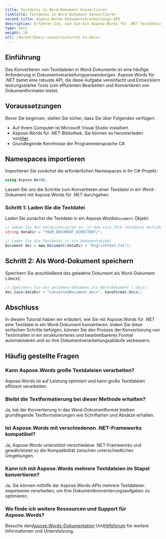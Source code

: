 ```yaml
---
title: Textdatei in Word-Dokument konvertieren
linktitle: Textdatei in Word-Dokument konvertieren
second_title: Aspose.Words Dokumentverarbeitungs-API
description: Erfahren Sie, wie Sie mit Aspose.Words für .NET Textdateien in Word-Dokumente konvertieren. Verwalten Sie Dokumentkonvertierungen effizient mit unserem umfassenden Leitfaden.
type: docs
weight: 10
url: /de/net/basic-conversions/txt-to-docx/
---
```

## Einführung

Das Konvertieren von Textdateien in Word-Dokumente ist eine häufige Anforderung in Dokumentverarbeitungsanwendungen. Aspose.Words für .NET bietet eine robuste API, die diese Aufgabe vereinfacht und Entwicklern leistungsstarke Tools zum effizienten Bearbeiten und Konvertieren von Dokumentformaten bietet.

## Voraussetzungen

Bevor Sie beginnen, stellen Sie sicher, dass Sie über Folgendes verfügen:
- Auf Ihrem Computer ist Microsoft Visual Studio installiert.
-  Aspose.Words für .NET-Bibliothek. Sie können es herunterladen von[Hier](https://releases.aspose.com/words/net/).
- Grundlegende Kenntnisse der Programmiersprache C#.

## Namespaces importieren

Importieren Sie zunächst die erforderlichen Namespaces in Ihr C#-Projekt:
```csharp
using Aspose.Words;
```

Lassen Sie uns die Schritte zum Konvertieren einer Textdatei in ein Word-Dokument mit Aspose.Words für .NET durchgehen.

### Schritt 1: Laden Sie die Textdatei

 Laden Sie zunächst die Textdatei in ein Aspose.Words`Document` Objekt:
```csharp
// Geben Sie den Verzeichnispfad an, in dem sich Ihre Textdatei befindet
string dataDir = "YOUR_DOCUMENT_DIRECTORY/";

// Laden Sie die Textdatei in ein Dokumentobjekt
Document doc = new Document(dataDir + "EnglishText.txt");
```

## Schritt 2: Als Word-Dokument speichern

Speichern Sie anschließend das geladene Dokument als Word-Dokument (.docx):
```csharp
// Speichern Sie das geladene Dokument als Word-Dokument (.docx).
doc.Save(dataDir + "ConvertedDocument.docx", SaveFormat.Docx);
```

## Abschluss

In diesem Tutorial haben wir erläutert, wie Sie mit Aspose.Words für .NET eine Textdatei in ein Word-Dokument konvertieren. Indem Sie diese einfachen Schritte befolgen, können Sie den Prozess der Konvertierung von Textinhalten in ein strukturierteres und bearbeitbareres Format automatisieren und so Ihre Dokumentverarbeitungsabläufe verbessern.

## Häufig gestellte Fragen

### Kann Aspose.Words große Textdateien verarbeiten?
Aspose.Words ist auf Leistung optimiert und kann große Textdateien effizient verarbeiten.

### Bleibt die Textformatierung bei dieser Methode erhalten?
Ja, bei der Konvertierung in das Word-Dokumentformat bleiben grundlegende Textformatierungen wie Schriftarten und Absätze erhalten.

### Ist Aspose.Words mit verschiedenen .NET-Frameworks kompatibel?
Ja, Aspose.Words unterstützt verschiedene .NET-Frameworks und gewährleistet so die Kompatibilität zwischen unterschiedlichen Umgebungen.

### Kann ich mit Aspose.Words mehrere Textdateien im Stapel konvertieren?
Ja, Sie können mithilfe der Aspose.Words-APIs mehrere Textdateien stapelweise verarbeiten, um Ihre Dokumentkonvertierungsaufgaben zu optimieren.

### Wo finde ich weitere Ressourcen und Support für Aspose.Words?
 Besuche den[Aspose.Words-Dokumentation](https://reference.aspose.com/words/net/) Und[Hilfeforum](https://forum.aspose.com/c/words/8) für weitere Informationen und Unterstützung.